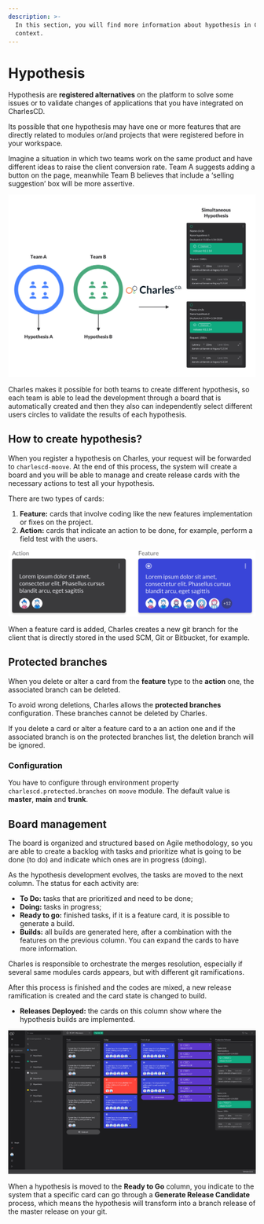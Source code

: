 ```yaml
---
description: >-
  In this section, you will find more information about hypothesis in Charles'
  context.
---
```


# Hypothesis

Hypothesis are **registered alternatives** on the platform to solve some issues or to validate changes of applications that you have integrated on CharlesCD.

Its possible that one hypothesis may have one or more features that are directly related to modules or/and projects that were registered before in your workspace.

Imagine a situation in which two teams work on the same product and have different ideas to raise the client conversion rate. Team A suggests adding a button on the page, meanwhile Team B believes that include a ‘selling suggestion’ box will be more assertive.

![](../.gitbook/assets/hypothesis%20%281%29.png)

Charles makes it possible for both teams to create different hypothesis, so each team is able to lead the development through a board that is automatically created and then they also can independently select different users circles to validate the results of each hypothesis.

## How to create hypothesis?

When you register a hypothesis on Charles, your request will be forwarded to `charlescd-moove`. At the end of this process, the system will create a board and you will be able to manage and create release cards with the necessary actions to test all your hypothesis.

There are two types of cards:

1. **Feature:** cards that involve coding like the new features implementation or fixes on the project. 
2. **Action:** cards that indicate an action to be done, for example, perform a field test with the users. 

![](../.gitbook/assets/ref-hipoteses2%20%282%29.png)

When a feature card is added, Charles creates a new git branch for the client that is directly stored in the used SCM, Git or Bitbucket, for example.

## Protected branches 

When you delete or alter a card from the **feature** type to the **action** one, the associated branch can be deleted.

To avoid wrong deletions, Charles allows the **protected branches** configuration. These branches cannot be deleted by Charles.

If you delete a card or alter a feature card to a an action one and if the associated branch is on the protected branches list, the deletion branch will be ignored. 

### Configuration

You have to configure through environment property `charlescd.protected.branches` on `moove` module. The default value is **master**, **main** and **trunk**. 

## Board management

The board is organized and structured based on Agile methodology, so you are able to create a backlog with tasks and prioritize what is going to be done \(to do\) and indicate which ones are in progress \(doing\).

As the hypothesis development evolves, the tasks are moved to the next column. The status for each activity are:

* **To Do:** tasks that are prioritized and need to be done;
* **Doing:** tasks in progress;
* **Ready to go:** finished tasks, if it is a feature card, it is possible to generate a build.
* **Builds:** all builds are generated here, after a combination with the features on the previous column. You can expand the cards to have more information. 

Charles is responsible to orchestrate the merges resolution, especially if several same modules cards appears, but with different git ramifications.

After this process is finished and the codes are mixed, a new release ramification is created and the card state is changed to build.

* **Releases Deployed:** the cards on this column show where the hypothesis builds are implemented.

![](../.gitbook/assets/ref-hipoteses%20%281%29%20%281%29.png)

When a hypothesis is moved to the **Ready to Go** column, you indicate to the system that a specific card can go through a **Generate Release Candidate** process, which means the hypothesis will transform into a branch release of the master release on your git.

